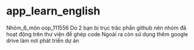 # app_learn_english
Nhóm_6_môn oop_111556
Do 2 bạn bị trục trặc phần github nên nhóm đã hoạt động trên thư viện để ghép code
Ngoài ra còn sử dụng thêm google drive làm nơi phát triển dự án
